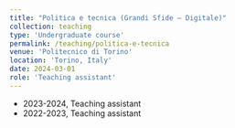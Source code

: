 ```yaml
---
title: "Politica e tecnica (Grandi Sfide – Digitale)"
collection: teaching
type: 'Undergraduate course'
permalink: /teaching/politica-e-tecnica
venue: 'Politecnico di Torino'
location: 'Torino, Italy'
date: 2024-03-01
role: 'Teaching assistant'
---
```



* 2023-2024, Teaching assistant
* 2022-2023, Teaching assistant